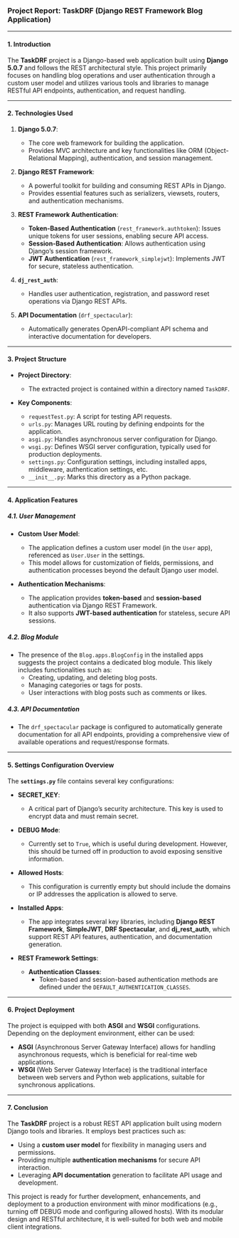 ### Project Report: **TaskDRF (Django REST Framework Blog Application)**

---

#### **1. Introduction**

The **TaskDRF** project is a Django-based web application built using **Django 5.0.7** and follows the REST architectural style. This project primarily focuses on handling blog operations and user authentication through a custom user model and utilizes various tools and libraries to manage RESTful API endpoints, authentication, and request handling.

---

#### **2. Technologies Used**

1. **Django 5.0.7**:
   - The core web framework for building the application.
   - Provides MVC architecture and key functionalities like ORM (Object-Relational Mapping), authentication, and session management.
   
2. **Django REST Framework**:
   - A powerful toolkit for building and consuming REST APIs in Django.
   - Provides essential features such as serializers, viewsets, routers, and authentication mechanisms.

3. **REST Framework Authentication**:
   - **Token-Based Authentication** (`rest_framework.authtoken`): Issues unique tokens for user sessions, enabling secure API access.
   - **Session-Based Authentication**: Allows authentication using Django’s session framework.
   - **JWT Authentication** (`rest_framework_simplejwt`): Implements JWT for secure, stateless authentication.

4. **`dj_rest_auth`**:
   - Handles user authentication, registration, and password reset operations via Django REST APIs.

5. **API Documentation** (`drf_spectacular`):
   - Automatically generates OpenAPI-compliant API schema and interactive documentation for developers.

---

#### **3. Project Structure**

- **Project Directory**: 
   - The extracted project is contained within a directory named `TaskDRF`.
   
- **Key Components**:
   - `requestTest.py`: A script for testing API requests.
   - `urls.py`: Manages URL routing by defining endpoints for the application.
   - `asgi.py`: Handles asynchronous server configuration for Django.
   - `wsgi.py`: Defines WSGI server configuration, typically used for production deployments.
   - `settings.py`: Configuration settings, including installed apps, middleware, authentication settings, etc.
   - `__init__.py`: Marks this directory as a Python package.

---

#### **4. Application Features**

##### **4.1. User Management**
- **Custom User Model**: 
  - The application defines a custom user model (in the `User` app), referenced as `User.User` in the settings.
  - This model allows for customization of fields, permissions, and authentication processes beyond the default Django user model.

- **Authentication Mechanisms**:
  - The application provides **token-based** and **session-based** authentication via Django REST Framework.
  - It also supports **JWT-based authentication** for stateless, secure API sessions.

##### **4.2. Blog Module**
- The presence of the `Blog.apps.BlogConfig` in the installed apps suggests the project contains a dedicated blog module. This likely includes functionalities such as:
  - Creating, updating, and deleting blog posts.
  - Managing categories or tags for posts.
  - User interactions with blog posts such as comments or likes.
  
##### **4.3. API Documentation**
- The `drf_spectacular` package is configured to automatically generate documentation for all API endpoints, providing a comprehensive view of available operations and request/response formats.

---

#### **5. Settings Configuration Overview**

The **`settings.py`** file contains several key configurations:
  
- **SECRET_KEY**: 
  - A critical part of Django’s security architecture. This key is used to encrypt data and must remain secret.
  
- **DEBUG Mode**: 
  - Currently set to `True`, which is useful during development. However, this should be turned off in production to avoid exposing sensitive information.
  
- **Allowed Hosts**: 
  - This configuration is currently empty but should include the domains or IP addresses the application is allowed to serve.

- **Installed Apps**:
  - The app integrates several key libraries, including **Django REST Framework**, **SimpleJWT**, **DRF Spectacular**, and **dj_rest_auth**, which support REST API features, authentication, and documentation generation.

- **REST Framework Settings**:
  - **Authentication Classes**:
    - Token-based and session-based authentication methods are defined under the `DEFAULT_AUTHENTICATION_CLASSES`.
  
---

#### **6. Project Deployment**

The project is equipped with both **ASGI** and **WSGI** configurations. Depending on the deployment environment, either can be used:
- **ASGI** (Asynchronous Server Gateway Interface) allows for handling asynchronous requests, which is beneficial for real-time web applications.
- **WSGI** (Web Server Gateway Interface) is the traditional interface between web servers and Python web applications, suitable for synchronous applications.

---

#### **7. Conclusion**

The **TaskDRF** project is a robust REST API application built using modern Django tools and libraries. It employs best practices such as:
- Using a **custom user model** for flexibility in managing users and permissions.
- Providing multiple **authentication mechanisms** for secure API interaction.
- Leveraging **API documentation** generation to facilitate API usage and development.
  
This project is ready for further development, enhancements, and deployment to a production environment with minor modifications (e.g., turning off DEBUG mode and configuring allowed hosts). With its modular design and RESTful architecture, it is well-suited for both web and mobile client integrations.
